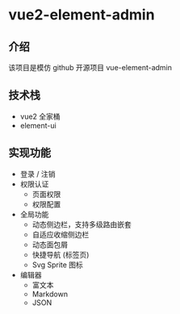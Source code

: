 # vue2-element-admin

## 介绍
该项目是模仿 github 开源项目 vue-element-admin 
## 技术栈
* vue2 全家桶
* element-ui
## 实现功能
* 登录 / 注销
* 权限认证
  * 页面权限
  * 权限配置
* 全局功能
  * 动态侧边栏，支持多级路由嵌套
  * 自适应收缩侧边栏
  * 动态面包屑
  * 快捷导航 (标签页)
  * Svg Sprite 图标
* 编辑器
  * 富文本
  * Markdown
  * JSON 